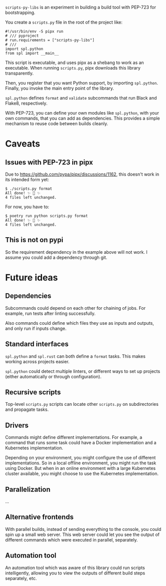 `scripts-py-libs` is an experiment in building a build tool with PEP-723 for bootstrapping.

You create a `scripts.py` file in the root of the project like:

```
#!/usr/bin/env -S pipx run
# /// pyproject
# run.requirements = ["scripts-py-libs"]
# ///
import spl.python
from spl import __main__
```

This script is executable, and uses pipx as a shebang to work as an executable.
When running `scripts.py`, pipx downloads this library transparently.

Then, you register that you want Python support, by importing `spl.python`.
Finally, you invoke the main entry point of the library.

`spl.python` defines `format` and `validate` subcommands that run Black and Flake8, respectively.

With PEP-723, you can define your own modules like `spl.python`, with your own commands, that you can add as dependencies.
This provides a simple mechanism to reuse code between builds cleanly.

# Caveats

## Issues with PEP-723 in pipx

Due to <https://github.com/pypa/pipx/discussions/1162>, this doesn't work in its intended form yet:

```
$ ./scripts.py format
All done! ✨ 🍰 ✨
4 files left unchanged.
```

For now, you have to:

```
$ poetry run python scripts.py format
All done! ✨ 🍰 ✨
4 files left unchanged.
```

## This is not on pypi

So the requirement dependency in the example above will not work.
I assume you could add a dependency through git.

# Future ideas

## Dependencies

Subcommands could depend on each other for chaining of jobs.
For example, run tests after linting successfully.

Also commands could define which files they use as inputs and outputs, and only run if inputs change.

## Standard interfaces

`spl.python` and `spl.rust` can both define a `format` tasks.
This makes working across projects easier.

`spl.python` could detect multiple linters, or different ways to set up projects (either automatically or through configuration).

## Recursive scripts

Top-level `scripts.py` scripts can locate other `scripts.py` on subdirectories and propagate tasks.

## Drivers

Commands might define different implementations.
For example, a command that runs some task could have a Docker implementation and a Kubernetes implementation.

Depending on your environment, you might configure the use of different implementations.
So in a local offline environment, you might run the task using Docker.
But when in an online environment with a large Kubernetes cluster available, you might choose to use the Kubernetes implementation.

## Parallelization

...

## Alternative frontends

With parallel builds, instead of sending everything to the console, you could spin up a small web server.
This web server could let you see the output of different commands which were executed in parallel, separately.

## Automation tool

An automation tool which was aware of this library could run scripts intelligently, allowing you to view the outputs of different build steps separately, etc.
